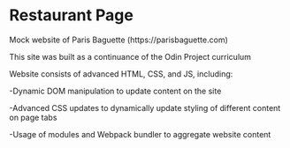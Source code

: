 # Restaurant Page
<p>Mock  website of Paris Baguette (https://parisbaguette.com)</p>
<p>This site was built as a continuance of the Odin Project curriculum</p>
<p>Website consists of advanced HTML, CSS, and JS, including: </p>
<p>-Dynamic DOM manipulation to update content on the site</p>
<p>-Advanced CSS updates to dynamically update styling of different content on page tabs</p>
<p>-Usage of modules and Webpack bundler to aggregate website content</p>

